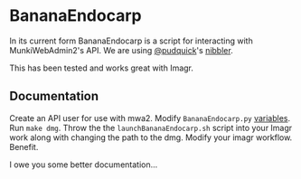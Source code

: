# BananaEndocarp
In its current form BananaEndocarp is a script for interacting with MunkiWebAdmin2's API. We are using [@pudquick](https://github.com/pudquick)'s [nibbler](https://gist.github.com/pudquick/f27efd1ddcbf57be0d14031a5e692015).

This has been tested and works great with Imagr.


## Documentation 
Create an API user for use with mwa2. Modify `BananaEndocarp.py` [variables](https://github.com/clburlison/BananaEndocarp/blob/nibbler/BananaEndocarp.py#L36-L55). Run `make dmg`. Throw the the `launchBananaEndocarp.sh` script into your Imagr work along with changing the path to the dmg. Modify your imagr workflow. Benefit.


I owe you some better documentation...